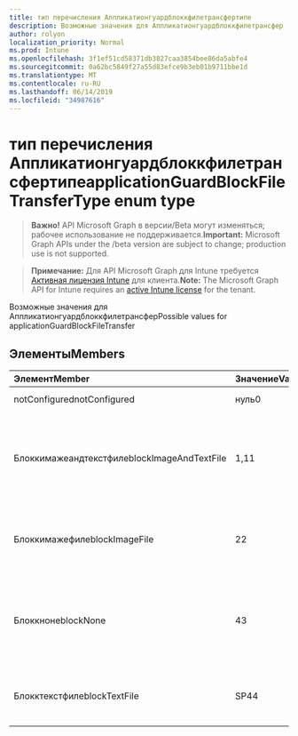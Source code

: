 ```yaml
---
title: тип перечисления Аппликатионгуардблоккфилетрансфертипе
description: Возможные значения для Аппликатионгуардблоккфилетрансфер
author: rolyon
localization_priority: Normal
ms.prod: Intune
ms.openlocfilehash: 3f1ef51cd58371db3827caa3854bee86da5abfe4
ms.sourcegitcommit: 0a62bc5849f27a55d83efce9b3eb01b9711bbe1d
ms.translationtype: MT
ms.contentlocale: ru-RU
ms.lasthandoff: 06/14/2019
ms.locfileid: "34987616"
---
```

# <a name="applicationguardblockfiletransfertype-enum-type"></a><span data-ttu-id="94266-103">тип перечисления Аппликатионгуардблоккфилетрансфертипе</span><span class="sxs-lookup"><span data-stu-id="94266-103">applicationGuardBlockFileTransferType enum type</span></span>

> <span data-ttu-id="94266-104">**Важно!** API Microsoft Graph в версии/Beta могут изменяться; рабочее использование не поддерживается.</span><span class="sxs-lookup"><span data-stu-id="94266-104">**Important:** Microsoft Graph APIs under the /beta version are subject to change; production use is not supported.</span></span>

> <span data-ttu-id="94266-105">**Примечание:** Для API Microsoft Graph для Intune требуется [Активная лицензия Intune](https://go.microsoft.com/fwlink/?linkid=839381) для клиента.</span><span class="sxs-lookup"><span data-stu-id="94266-105">**Note:** The Microsoft Graph API for Intune requires an [active Intune license](https://go.microsoft.com/fwlink/?linkid=839381) for the tenant.</span></span>

<span data-ttu-id="94266-106">Возможные значения для Аппликатионгуардблоккфилетрансфер</span><span class="sxs-lookup"><span data-stu-id="94266-106">Possible values for applicationGuardBlockFileTransfer</span></span>

## <a name="members"></a><span data-ttu-id="94266-107">Элементы</span><span class="sxs-lookup"><span data-stu-id="94266-107">Members</span></span>
|<span data-ttu-id="94266-108">Элемент</span><span class="sxs-lookup"><span data-stu-id="94266-108">Member</span></span>|<span data-ttu-id="94266-109">Значение</span><span class="sxs-lookup"><span data-stu-id="94266-109">Value</span></span>|<span data-ttu-id="94266-110">Описание</span><span class="sxs-lookup"><span data-stu-id="94266-110">Description</span></span>|
|:---|:---|:---|
|<span data-ttu-id="94266-111">notConfigured</span><span class="sxs-lookup"><span data-stu-id="94266-111">notConfigured</span></span>|<span data-ttu-id="94266-112">нуль</span><span class="sxs-lookup"><span data-stu-id="94266-112">0</span></span>|<span data-ttu-id="94266-113">Not Configured</span><span class="sxs-lookup"><span data-stu-id="94266-113">Not Configured</span></span>|
|<span data-ttu-id="94266-114">Блоккимажеандтекстфиле</span><span class="sxs-lookup"><span data-stu-id="94266-114">blockImageAndTextFile</span></span>|<span data-ttu-id="94266-115">1,1</span><span class="sxs-lookup"><span data-stu-id="94266-115">1</span></span>|<span data-ttu-id="94266-116">Блокировка буфера обмена для передачи изображения и текстового файла</span><span class="sxs-lookup"><span data-stu-id="94266-116">Block clipboard to transfer Image and Text file</span></span>|
|<span data-ttu-id="94266-117">Блоккимажефиле</span><span class="sxs-lookup"><span data-stu-id="94266-117">blockImageFile</span></span>|<span data-ttu-id="94266-118">2</span><span class="sxs-lookup"><span data-stu-id="94266-118">2</span></span>|<span data-ttu-id="94266-119">Блокировка буфера обмена для передачи файла изображения</span><span class="sxs-lookup"><span data-stu-id="94266-119">Block clipboard to transfer Image file</span></span>|
|<span data-ttu-id="94266-120">Блоккноне</span><span class="sxs-lookup"><span data-stu-id="94266-120">blockNone</span></span>|<span data-ttu-id="94266-121">4</span><span class="sxs-lookup"><span data-stu-id="94266-121">3</span></span>|<span data-ttu-id="94266-122">Ни текстовый файл, ни файл изображения не заблокирован для передачи</span><span class="sxs-lookup"><span data-stu-id="94266-122">Neither of text file or image file is blocked from transferring</span></span>|
|<span data-ttu-id="94266-123">Блокктекстфиле</span><span class="sxs-lookup"><span data-stu-id="94266-123">blockTextFile</span></span>|<span data-ttu-id="94266-124">SP4</span><span class="sxs-lookup"><span data-stu-id="94266-124">4</span></span>|<span data-ttu-id="94266-125">Блокировка буфера обмена для передачи текстового файла</span><span class="sxs-lookup"><span data-stu-id="94266-125">Block clipboard to transfer Text file</span></span>|





